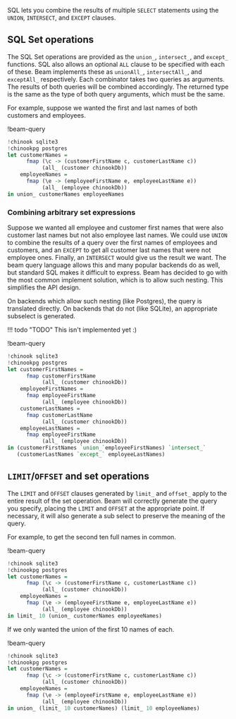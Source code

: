SQL lets you combine the results of multiple `SELECT` statements using the
`UNION`, `INTERSECT`, and `EXCEPT` clauses.

## SQL Set operations

The SQL Set operations are provided as the `union_`, `intersect_`, and `except_`
functions. SQL also allows an optional `ALL` clause to be specified with each of
these. Beam implements these as `unionAll_`, `intersectAll_`, and `exceptAll_`
respectively. Each combinator takes two queries as arguments. The results of
both queries will be combined accordingly. The returned type is the same as the
type of both query arguments, which must be the same.

For example, suppose we wanted the first and last names of both customers and
employees.

!beam-query
```haskell
!chinook sqlite3
!chinookpg postgres
let customerNames =
      fmap (\c -> (customerFirstName c, customerLastName c))
           (all_ (customer chinookDb))
    employeeNames =
      fmap (\e -> (employeeFirstName e, employeeLastName e))
           (all_ (employee chinookDb))
in union_ customerNames employeeNames
```

### Combining arbitrary set expressions

Suppose we wanted all employee and customer first names that were also customer
last names but not also employee last names. We could use `UNION` to combine the
results of a query over the first names of employees and customers, and an
`EXCEPT` to get all customer last names that were not employee ones. Finally, an
`INTERSECT` would give us the result we want. The beam query language allows
this and many popular backends do as well, but standard SQL makes it difficult
to express. Beam has decided to go with the most common implement solution,
which is to allow such nesting. This simplifies the API design.

On backends which allow such nesting (like Postgres), the query is translated
directly. On backends that do not (like SQLite), an appropriate subselect is
generated.

!!! todo "TODO"
    This isn't implemented yet :)

!beam-query
```haskell
!chinook sqlite3
!chinookpg postgres
let customerFirstNames =
      fmap customerFirstName
           (all_ (customer chinookDb))
    employeeFirstNames =
      fmap employeeFirstName
           (all_ (employee chinookDb))
    customerLastNames =
      fmap customerLastName
           (all_ (customer chinookDb))
    employeeLastNames =
      fmap employeeFirstName
           (all_ (employee chinookDb))
in (customerFirstNames `union_`employeeFirstNames) `intersect_`
   (customerLastNames `except_` employeeLastNames)
```

## `LIMIT`/`OFFSET` and set operations

The `LIMIT` and `OFFSET` clauses generated by `limit_` and `offset_` apply to
the entire result of the set operation. Beam will correctly generate the query
you specify, placing the `LIMIT` and `OFFSET` at the appropriate point. If
necessary, it will also generate a sub select to preserve the meaning of the
query.

For example, to get the second ten full names in common.

!beam-query
```haskell
!chinook sqlite3
!chinookpg postgres
let customerNames =
      fmap (\c -> (customerFirstName c, customerLastName c))
           (all_ (customer chinookDb))
    employeeNames =
      fmap (\e -> (employeeFirstName e, employeeLastName e))
           (all_ (employee chinookDb))
in limit_ 10 (union_ customerNames employeeNames)
```

If we only wanted the union of the first 10 names of each.

!beam-query
```haskell
!chinook sqlite3
!chinookpg postgres
let customerNames =
      fmap (\c -> (customerFirstName c, customerLastName c))
           (all_ (customer chinookDb))
    employeeNames =
      fmap (\e -> (employeeFirstName e, employeeLastName e))
           (all_ (employee chinookDb))
in union_ (limit_ 10 customerNames) (limit_ 10 employeeNames)
```
